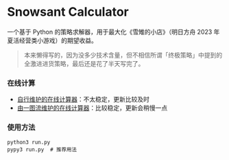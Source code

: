 # Snowsant Calculator

一个基于 Python 的策略求解器，用于最大化《雪雉的小店》（明日方舟 2023 年夏活经营类小游戏）的期望收益。

> 本来懒得写的，因为没多少技术含量，但不相信所谓「终极策略」中提到的全激进进货策略，最后还是花了半天写完了。

### 在线计算

- [自行维护的在线计算器](https://ark.c-4.cc/snowsant-calculator/)：不太稳定，更新比较及时
- [由一图流维护的在线计算器](https://yituliu.site/tools/snowsant)：比较稳定，更新会稍慢一点

### 使用方法

```
python3 run.py
pypy3 run.py  # 推荐用法
```
